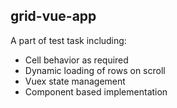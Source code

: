 ## grid-vue-app

A part of test task including:
+ Cell behavior as required
+ Dynamic loading of rows on scroll
+ Vuex state management
+ Component based implementation